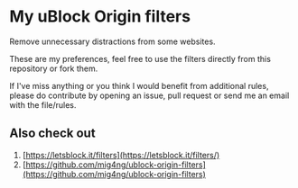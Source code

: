 # My uBlock Origin filters
Remove unnecessary distractions from some websites.

These are my preferences, feel free to use the filters directly from this repository or fork them.

If I've miss anything or you think I would benefit from additional rules, please do contribute by opening an issue, pull request or send me an email with the file/rules.

## Also check out 

1. [https://letsblock.it/filters](https://letsblock.it/filters/)
2. [https://github.com/mig4ng/ublock-origin-filters](https://github.com/mig4ng/ublock-origin-filters)